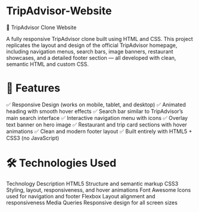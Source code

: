 # TripAdvisor-Website

🧭 TripAdvisor Clone Website

A fully responsive TripAdvisor clone built using HTML and CSS.
This project replicates the layout and design of the official TripAdvisor homepage, including navigation menus, search bars, image banners, restaurant showcases, and a detailed footer section — all developed with clean, semantic HTML and custom CSS.

# 🚀 Features

✅ Responsive Design (works on mobile, tablet, and desktop)
✅ Animated heading with smooth hover effects
✅ Search bar similar to TripAdvisor’s main search interface
✅ Interactive navigation menu with icons
✅ Overlay text banner on hero image
✅ Restaurant and trip card sections with hover animations
✅ Clean and modern footer layout
✅ Built entirely with HTML5 + CSS3 (no JavaScript)

# 🛠️ Technologies Used

Technology	Description
HTML5	Structure and semantic markup
CSS3	Styling, layout, responsiveness, and hover animations
Font Awesome	Icons used for navigation and footer
Flexbox	Layout alignment and responsiveness
Media Queries	Responsive design for all screen sizes